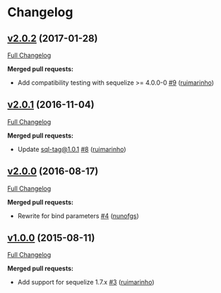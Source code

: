# Changelog

## [v2.0.2](https://github.com/seegno/sequelize-sql-tag/tree/v2.0.2) (2017-01-28)
[Full Changelog](https://github.com/seegno/sequelize-sql-tag/compare/v2.0.1...v2.0.2)

**Merged pull requests:**

- Add compatibility testing with sequelize \>= 4.0.0-0 [\#9](https://github.com/seegno/sequelize-sql-tag/pull/9) ([ruimarinho](https://github.com/ruimarinho))

## [v2.0.1](https://github.com/seegno/sequelize-sql-tag/tree/v2.0.1) (2016-11-04)
[Full Changelog](https://github.com/seegno/sequelize-sql-tag/compare/v2.0.0...v2.0.1)

**Merged pull requests:**

- Update sql-tag@1.0.1 [\#8](https://github.com/seegno/sequelize-sql-tag/pull/8) ([ruimarinho](https://github.com/ruimarinho))

## [v2.0.0](https://github.com/seegno/sequelize-sql-tag/tree/v2.0.0) (2016-08-17)
[Full Changelog](https://github.com/seegno/sequelize-sql-tag/compare/v1.0.0...v2.0.0)

**Merged pull requests:**

- Rewrite for bind parameters [\#4](https://github.com/seegno/sequelize-sql-tag/pull/4) ([nunofgs](https://github.com/nunofgs))

## [v1.0.0](https://github.com/seegno/sequelize-sql-tag/tree/v1.0.0) (2015-08-11)
[Full Changelog](https://github.com/seegno/sequelize-sql-tag/compare/v0.0.1...v1.0.0)

**Merged pull requests:**

- Add support for sequelize 1.7.x [\#3](https://github.com/seegno/sequelize-sql-tag/pull/3) ([ruimarinho](https://github.com/ruimarinho))

